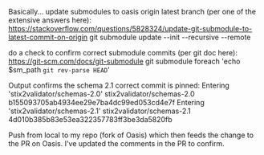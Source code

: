 Basically...
update submodules to oasis origin latest branch (per one of the extensive answers here):
https://stackoverflow.com/questions/5828324/update-git-submodule-to-latest-commit-on-origin
git submodule update --init --recursive --remote


do a check to confirm correct submodule commits (per git doc here):
https://git-scm.com/docs/git-submodule
git submodule foreach 'echo $sm_path `git rev-parse HEAD`'

Output confirms the schema 2.1 correct commit is pinned:
Entering 'stix2validator/schemas-2.0'
stix2validator/schemas-2.0 b155093705ab4934ee29e7ba4dc99ed053cd4e7f
Entering 'stix2validator/schemas-2.1'
stix2validator/schemas-2.1 4d010b385b83e53ea322357783ff3be3da5820fb

Push from local to my repo (fork of Oasis) which then feeds the change to the PR on Oasis.  I've updated the comments in the PR to confirm.